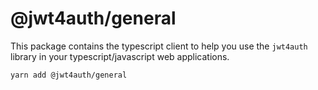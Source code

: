 # @jwt4auth/general
This package contains the typescript client to help you use the `jwt4auth` library 
in your typescript/javascript web applications. 
    
    yarn add @jwt4auth/general
